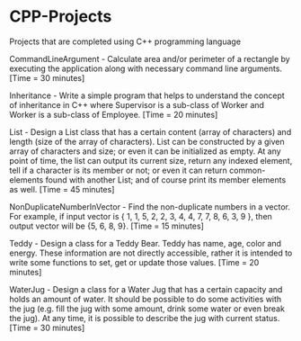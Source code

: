 # CPP-Projects
Projects that are completed using C++ programming language

CommandLineArgument - Calculate area and/or perimeter of a rectangle by executing the application along with necessary command line arguments. [Time = 30 minutes]

Inheritance - Write a simple program that helps to understand the concept of inheritance in C++ where Supervisor is a sub-class of Worker and Worker is a sub-class of Employee. [Time = 20 minutes]

List - Design a List class that has a certain content (array of characters) and length (size of the array of characters). List can be constructed by a given array of characters and size; or even it can be initialized as empty. At any point of time, the list can output its current size, return any indexed element, tell if a character is its member or not; or even it can return common-elements found with another List; and of course print its member elements as well. [Time = 45 minutes]

NonDuplicateNumberInVector - Find the non-duplicate numbers in a vector. For example, if input vector is { 1, 1, 5, 2, 2, 3, 4, 4, 7, 7, 8, 6, 3, 9 }, then output vector will be {5, 6, 8, 9}. [Time = 15 minutes]

Teddy - Design a class for a Teddy Bear. Teddy has name, age, color and energy. These information are not directly accessible, rather it is intended to write some functions to set, get or update those values. [Time = 20 minutes]

WaterJug - Design a class for a Water Jug that has a certain capacity and holds an amount of water. It should be possible to do some activities with the jug (e.g. fill the jug with some amount, drink some water or even break the jug). At any time, it is possible to describe the jug with current status. [Time = 30 minutes]

